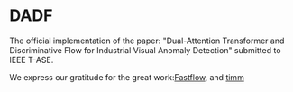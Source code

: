 # DADF
The official implementation of the paper: "Dual-Attention Transformer and Discriminative Flow for Industrial Visual Anomaly Detection" submitted to IEEE T-ASE.

We express our gratitude for the great work:[Fastflow](https://github.com/gathierry/FastFlow), and [timm](https://github.com/huggingface/pytorch-image-models)
